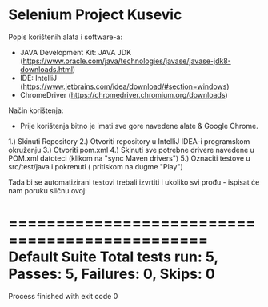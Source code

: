 # Selenium Project Kusevic
Popis korištenih alata i software-a:

- JAVA Development Kit: JAVA JDK (https://www.oracle.com/java/technologies/javase/javase-jdk8-downloads.html)
- IDE: IntelliJ (https://www.jetbrains.com/idea/download/#section=windows)
- ChromeDriver (https://chromedriver.chromium.org/downloads)

Način korištenja:
- Prije korištenja bitno je imati sve gore navedene alate & Google Chrome.

1.) Skinuti Repository
2.) Otvoriti repository u IntelliJ IDEA-i programskom okruženju
3.) Otvoriti pom.xml 
4.) Skinuti sve potrebne drivere navedene u POM.xml datoteci (klikom na "sync Maven drivers")
5.) Oznaciti testove u src/test/java i pokrenuti ( pritiskom na dugme "Play")

Tada bi se automatizirani testovi trebali izvrtiti i ukoliko svi prođu - ispisat će nam poruku sličnu ovoj:

===============================================
Default Suite
Total tests run: 5, Passes: 5, Failures: 0, Skips: 0
===============================================

Process finished with exit code 0
